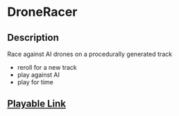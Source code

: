 # DroneRacer

## Description
Race against AI drones on a procedurally generated track
- reroll for a new track
- play against AI
- play for time 

## [Playable Link](https://mperina11.github.io/DroneRacer/)


